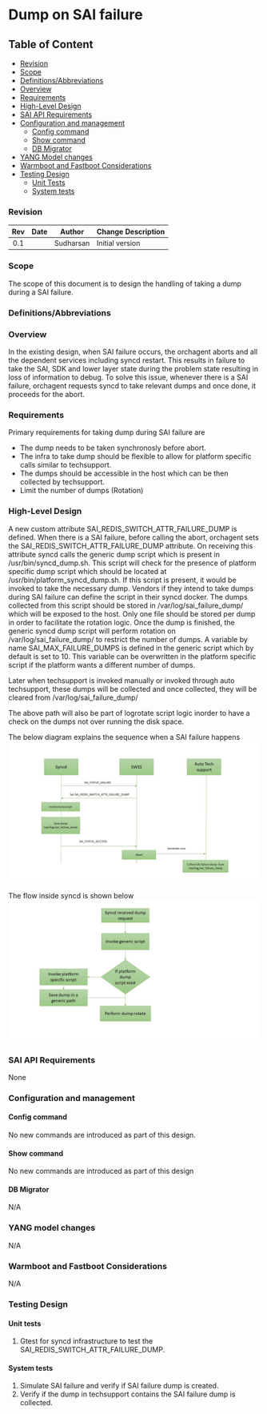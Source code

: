 # Dump on SAI failure #

## Table of Content

- [Revision](#revision)
- [Scope](#scope)
- [Definitions/Abbreviations](#definitionsabbreviations)
- [Overview](#overview)
- [Requirements](#requirements)
- [High-Level Design](#high-level-design)
- [SAI API Requirements](#sai-api-requirements)
- [Configuration and management ](#configuration-and-management)
    - [Config command](#config-command)
    - [Show command](#show-command)
    - [DB Migrator](#db-migrator)
- [YANG Model changes](#yang-model-changes)
- [Warmboot and Fastboot Considerations](#warmboot-and-fastboot-considerations)
- [Testing Design](#testing-design)
    - [Unit Tests](#unit-tests)
    - [System tests](#system-tests)


### Revision

 | Rev |     Date    |       Author        | Change Description                         |
 |:---:|:-----------:|:-------------------:|--------------------------------------------|
 | 0.1 |             |      Sudharsan      | Initial version                            |

### Scope
The scope of this document is to design the handling of taking a dump during a SAI failure. 

### Definitions/Abbreviations
 

### Overview
In the existing design, when SAI failure occurs, the orchagent aborts and all the dependent services including syncd restart. This results in failure to take the SAI, SDK and lower layer state during the problem state resulting in loss of information to debug.
To solve this issue, whenever there is a SAI failure, orchagent requests syncd to take relevant dumps and once done, it proceeds for the abort.

### Requirements

Primary requirements for taking dump during SAI failure are
- The dump needs to be taken synchronosly before abort.
- The infra to take dump should be flexible to allow for platform specific calls similar to techsupport.
- The dumps should be accessible in the host which can be then collected by techsupport.
- Limit the number of dumps (Rotation)


### High-Level Design
A new custom attribute SAI_REDIS_SWITCH_ATTR_FAILURE_DUMP is defined. When there is a SAI failure, before calling the abort, orchagent sets the SAI_REDIS_SWITCH_ATTR_FAILURE_DUMP attribute. On receiving this attribute syncd calls the generic dump script which is present in /usr/bin/syncd_dump.sh. This script will check for the presence of platform specific dump script which should be located at /usr/bin/platform_syncd_dump.sh. If this script is present, it would be invoked to take the necessary dump. Vendors if they intend to take dumps during SAI failure can define the script in their syncd docker. The dumps collected from this script should be stored in /var/log/sai_failure_dump/ which will be exposed to the host. Only one file should be stored per dump in order to facilitate the rotation logic. Once the dump is finished, the generic syncd dump script will perform rotation on /var/log/sai_failure_dump/ to restrict the number of dumps. A variable by name SAI_MAX_FAILURE_DUMPS is defined in the generic script which by default is set to 10. This variable can be overwritten in the platform specific script if the platform wants a different number of dumps.

Later when techsupport is invoked manually or invoked through auto techsupport, these dumps will be collected and once collected, they will be cleared from /var/log/sai_failure_dump/

The above path will also be part of logrotate script logic inorder to have a check on the dumps not over running the disk space.

The below diagram explains the sequence when a SAI failure happens
![](/images/SAI_failure_handling/SAI_failure_dump_sequence.JPG)

The flow inside syncd is shown below
![](/images/SAI_failure_handling/SAI_failure_dump_flow.JPG)

### SAI API Requirements
None

### Configuration and management

#### Config command

No new commands are introduced as part of this design.

#### Show command

No new commands are introduced as part of this design

#### DB Migrator
N/A

### YANG model changes
N/A

### Warmboot and Fastboot Considerations
N/A

### Testing Design

#### Unit tests
1) Gtest for syncd infrastructure to test the SAI_REDIS_SWITCH_ATTR_FAILURE_DUMP.

#### System tests
1) Simulate SAI failure and verify if SAI failure dump is created.
2) Verify if the dump in techsupport contains the SAI failure dump is collected.

